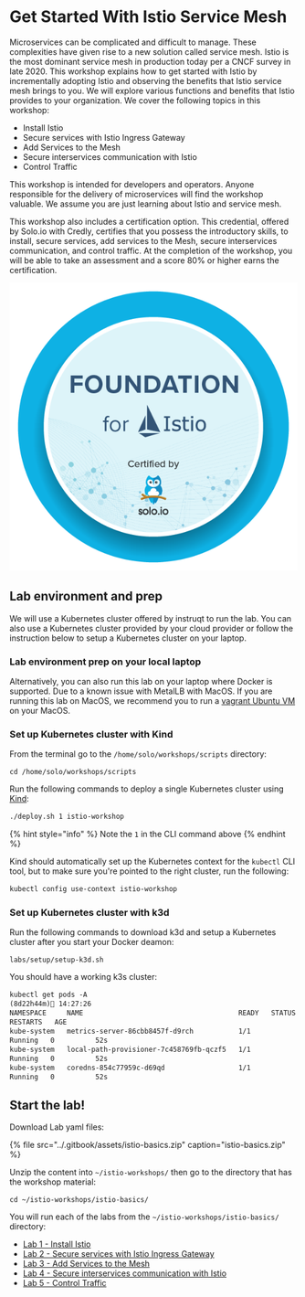 # Get Started With Istio Service Mesh


Microservices can be complicated and difficult to manage. These complexities have given rise to a new solution called service mesh. Istio is the most dominant service mesh in production today per a CNCF survey in late 2020. This workshop explains how to get started with Istio by incrementally adopting Istio and observing the benefits that Istio service mesh brings to you. We will explore various functions and benefits that Istio provides to your organization. We cover the following topics in this workshop:

* Install Istio
* Secure services with Istio Ingress Gateway
* Add Services to the Mesh
* Secure interservices communication with Istio
* Control Traffic

This workshop is intended for developers and operators. Anyone responsible for the delivery of microservices will find the workshop valuable. We assume you are just learning about Istio and service mesh.

This workshop also includes a certification option. This credential, offered by Solo.io with Credly, certifies that you possess the introductory skills, to install, secure services, add services to the Mesh, secure interservices communication, and control traffic. At the completion of the workshop, you will be able to take an assessment and a score 80% or higher earns the certification.

![](../.gitbook/assets/Solo_Workshop_Basics_Badge.png)

## Lab environment and prep

We will use a Kubernetes cluster offered by instruqt to run the lab. You can also use a Kubernetes cluster provided by your cloud provider or follow the instruction below to setup a Kubernetes cluster on your laptop.

### Lab environment prep on your local laptop

Alternatively, you can also run this lab on your laptop where Docker is supported. Due to a known issue with MetalLB with MacOS. If you are running this lab on MacOS, we recommend you to run a [vagrant Ubuntu VM](https://github.com/solo-io/workshops/blob/master/VAGRANT.md) on your MacOS.

### Set up Kubernetes cluster with Kind

From the terminal go to the `/home/solo/workshops/scripts` directory:

```text
cd /home/solo/workshops/scripts
```

Run the following commands to deploy a single Kubernetes cluster using [Kind](https://kind.sigs.k8s.io/):

```bash
./deploy.sh 1 istio-workshop
```

{% hint style="info" %}
Note the `1` in the CLI command above
{% endhint %}

Kind should automatically set up the Kubernetes context for the `kubectl` CLI tool, but to make sure you're pointed to the right cluster, run the following:

```bash
kubectl config use-context istio-workshop
```

### Set up Kubernetes cluster with k3d

Run the following commands to download k3d and setup a Kubernetes cluster after you start your Docker deamon:

```text
labs/setup/setup-k3d.sh
```

You should have a working k3s cluster:

```text
kubectl get pods -A                                                     (8d22h44m) 14:27:26
NAMESPACE     NAME                                      READY   STATUS    RESTARTS   AGE
kube-system   metrics-server-86cbb8457f-d9rch           1/1     Running   0          52s
kube-system   local-path-provisioner-7c458769fb-qczf5   1/1     Running   0          52s
kube-system   coredns-854c77959c-d69qd                  1/1     Running   0          52s
```

## Start the lab!

Download Lab yaml files:

{% file src="../.gitbook/assets/istio-basics.zip" caption="istio-basics.zip" %}

Unzip the content into `~/istio-workshops/` then go to the directory that has the workshop material:

```text
cd ~/istio-workshops/istio-basics/
```

You will run each of the labs from the `~/istio-workshops/istio-basics/` directory:

* [Lab 1 - Install Istio](01-install-istio.md)
* [Lab 2 - Secure services with Istio Ingress Gateway](02-secure-service-ingress.md)
* [Lab 3 - Add Services to the Mesh](03-add-services-to-mesh.md)
* [Lab 4 - Secure interservices communication with Istio](04-secure-services-with-istio.md)
* [Lab 5 - Control Traffic](05-control-traffic.md)


